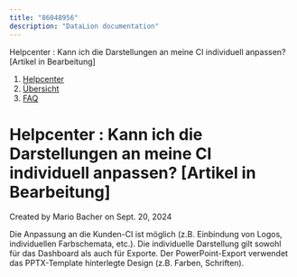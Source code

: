 ```yaml
---
title: "86048956"
description: "DataLion documentation"
---
```


Helpcenter : Kann ich die Darstellungen an meine CI individuell anpassen? \[Artikel in Bearbeitung\]  

1.  [Helpcenter](index.html)
2.  [Übersicht](2982609.html)
3.  [FAQ](FAQ_3539147.html)

# Helpcenter : Kann ich die Darstellungen an meine CI individuell anpassen? \[Artikel in Bearbeitung\]

Created by Mario Bacher on Sept. 20, 2024

Die Anpassung an die Kunden-CI ist möglich (z.B. Einbindung von Logos, individuellen Farbschemata, etc.). Die individuelle Darstellung gilt sowohl für das Dashboard als auch für Exporte. Der PowerPoint-Export verwendet das PPTX-Template hinterlegte Design (z.B. Farben, Schriften).